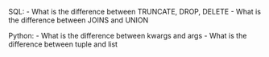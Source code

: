SQL:
    - What is the difference between TRUNCATE, DROP, DELETE
    - What is the difference between JOINS and UNION
  
Python:
    - What is the difference between kwargs and args
    - What is the difference between tuple and list